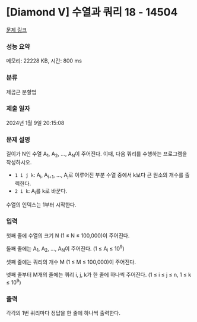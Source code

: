 # [Diamond V] 수열과 쿼리 18 - 14504 

[문제 링크](https://www.acmicpc.net/problem/14504) 

### 성능 요약

메모리: 22228 KB, 시간: 800 ms

### 분류

제곱근 분할법

### 제출 일자

2024년 1월 9일 20:15:08

### 문제 설명

<p>길이가 N인 수열 A<sub>1</sub>, A<sub>2</sub>, ..., A<sub>N</sub>이 주어진다. 이때, 다음 쿼리를 수행하는 프로그램을 작성하시오.</p>

<ul>
	<li><code>1 i j k</code>: A<sub>i</sub>, A<sub>i+1</sub>, ..., A<sub>j</sub>로 이루어진 부분 수열 중에서 k보다 큰 원소의 개수를 출력한다.</li>
	<li><code>2 i k</code>: A<sub>i</sub>를 k로 바꾼다.</li>
</ul>

<p>수열의 인덱스는 1부터 시작한다.</p>

### 입력 

 <p>첫째 줄에 수열의 크기 N (1 ≤ N ≤ 100,000)이 주어진다.</p>

<p>둘째 줄에는 A<sub>1</sub>, A<sub>2</sub>, ..., A<sub>N</sub>이 주어진다. (1 ≤ A<sub>i</sub> ≤ 10<sup>9</sup>)</p>

<p>셋째 줄에는 쿼리의 개수 M (1 ≤ M ≤ 100,000)이 주어진다.</p>

<p>넷째 줄부터 M개의 줄에는 쿼리 i, j, k가 한 줄에 하나씩 주어진다. (1 ≤ i ≤ j ≤ n, 1 ≤ k ≤ 10<sup>9</sup>)</p>

### 출력 

 <p>각각의 1번 쿼리마다 정답을 한 줄에 하나씩 출력한다.</p>


